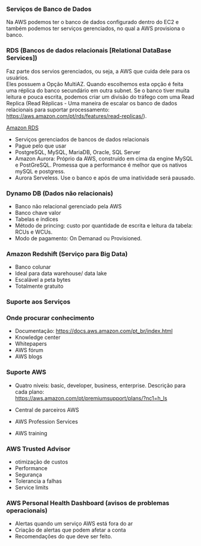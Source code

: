 ### Serviços de Banco de Dados    

Na AWS podemos ter o banco de dados configurado dentro do EC2 e também podemos ter serviços gerenciados, no qual a AWS provisiona o banco.  

### RDS (Bancos de dados relacionais [Relational DataBase Services])  

Faz parte dos servios gerenciados, ou seja, a AWS que cuida dele para os usuários.  
Eles possuem a Opção MultiAZ. Quando escolhemos esta opção é feita uma réplica do banco secundário em outra subnet. Se o banco tiver muita leitura e pouca escrita, podemos criar um divisão do tráfego com uma Read Replica (Read Réplicas - Uma maneira de escalar os banco de dados relacionais para suportar processamento:
https://aws.amazon.com/pt/rds/features/read-replicas/). 

[Amazon RDS](https://aws.amazon.com/pt/rds/features/)  

* Serviços gerenciados de bancos de dados relacionais  
* Pague pelo que usar  
* PostgreSQL, MySQL, MariaDB, Oracle, SQL Server  
* Amazon Aurora: Próprio da AWS, construído em cima da engine MySQL e PostGreSQL. Promessa que a performance é melhor que os nativos mySQL e postgress.  
*  Aurora Serveless.  Use o banco e após de uma inatividade será pausado.    


### Dynamo DB (Dados não relacionais)

* Banco não relacional gerenciado pela AWS  
* Banco chave valor  
* Tabelas e índices  
* Método de princing: custo por quantidade de escrita e leitura da tabela: RCUs e WCUs.    
* Modo de pagamento: On Demanad ou Provisioned.   

### Amazon Redshift  (Serviço para Big Data)   

* Banco colunar  
* Ideal para data warehouse/ data lake    
* Escalável a peta bytes  
* Totalmente gratuito    


### Suporte aos Serviços  

### Onde procurar conhecimento  
* Documentação: https://docs.aws.amazon.com/pt_br/index.html  
* Knowledge center  
* Whitepapers  
* AWS fórum  
* AWS blogs  

### Suporte AWS  
* Quatro níveis: basic, developer, business, enterprise. 
Descrição para cada plano:  
https://aws.amazon.com/pt/premiumsupport/plans/?nc1=h_ls  

* Central de parceiros AWS   
* AWS Profession Services  
* AWS training   

### AWS Trusted Advisor  
* otimização de custos  
* Performance  
* Segurança  
* Tolerancia a falhas  
* Service limits    

### AWS Personal Health Dashboard (avisos de problemas operacionais)   
* Alertas quando um serviço AWS está fora do ar  
* Criação de alertas que podem afetar a conta  
* Recomendações do que deve ser feito.  

